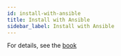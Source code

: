 ```yaml
---
id: install-with-ansible
title: Install with Ansible
sidebar_label: Install with Ansible
---
```


For details, see the [book](https://www.packtpub.com/virtualization-and-cloud/security-automation-ansible-2)
